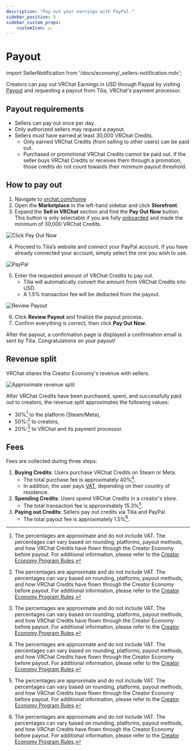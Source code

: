 ```yaml
---
description: "Pay out your earnings with PayPal."
sidebar_position: 5
sidebar_custom_props:
    customIcon: 💵
---
```


# Payout

import SellerNotification from '/docs/economy/_sellers-notification.mdx';

<SellerNotification/>

Creators can pay out VRChat Earnings in USD through Paypal by visiting [Payout](https://vrchat.com/home/marketplace/storefront/payout) and requesting a payout from Tilia, VRChat's payment processor.

## Payout requirements

- Sellers can pay out once per day.
- Only authorized sellers may request a payout.
- Sellers must have earned at least 30,000 VRChat Credits.
	- Only earned VRChat Credits (from selling to other users) can be paid out.
	- Purchased or promotional VRChat Credits cannot be paid out. If the seller buys VRChat Credits or receives them through a promotion, those credits do not count towards their minimum payout threshold.

## How to pay out

1. Navigate to [vrchat.com/home](https://vrchat.com/home)
2. Open the **Marketplace** in the left-hand sidebar and click **Storefront**.
3. Expand the **Sell in VRChat** section and find the **Pay Out Now** button. This button is only selectable if you are fully [onboarded](/economy/getting-started#seller-onboarding) and made the minimum of 30,000 VRChat Credits.

![Click Pay Out Now](/img/economy/TiliaPayout-ClickPayOutNow.png "See if paying out is available")

4. Proceed to Tilia’s website and connect your PayPal account. If you have already connected your account, simply select the one you wish to use.

![PayPal](/img/economy/TiliaPayout-Paypal.png "The Tilia page for connecting your PayPal.")

5. Enter the requested amount of VRChat Credits to pay out.
    - Tilia will automatically convert the amount from VRChat Credits into USD.
    - A 1.5% transaction fee will be deducted from the payout.

![Review Payout](/img/economy/TiliaPayout-ReviewPayout.png "Review and select your payout amount.")

6. Click **Review Payout** and finalize the payout process.
7. Confirm everything is correct, then click **Pay Out Now.**

After the payout, a confirmation page is displayed a confirmation email is sent by Tilia. Congratulations on your payout!

## Revenue split

VRChat shares the Creator Economy's revenue with sellers.

![Approximate revenue split](/img/economy/revenue-split-approximate.jpg "Approximate revenue split")

After VRChat Credits have been purchased, spent, and successfully paid out to creators, the revenue split approximates the following values:
- 30%[^1] to the platform (Steam/Meta),
- 50%:[^1] to creators,
- 20%:[^1] to VRChat and its payment processor.

## Fees

Fees are collected during three steps:
1. **Buying Credits**: Users purchase VRChat Credits on Steam or Meta.
	- The total purchase fee is approximately 40%[^1].
	- In addition, the user pays [VAT](https://en.wikipedia.org/wiki/Value-added_tax), depending on their country of residence.
1. **Spending Credits**: Users spend VRChat Credits in a creator's store.
	- The total transaction fee is approximately 15.3%[^1].
2. **Paying out Credits**: Sellers pay out credits via Tilia and PayPal.
	- The total payout fee is approximately 1.5%[^1].

[^1]: The percentages are approximate and do not include VAT. The percentages can vary based on rounding, platforms, payout methods, and how VRChat Credits have flown through the Creator Economy before payout. For additional information, please refer to the [Creator Economy Program Rules](https://hello.vrchat.com/legal/economy).
